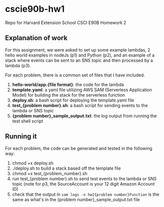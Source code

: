 # cscie90b-hw1
Repo for Harvard Extension School CSCI E90B Homework 2

## Explanation of work

For this assignment, we were asked to set up some example lambdas, 2 hello world examples in nodeJs (p1) and Python (p2), and an example of a stack where events can be sent to an SNS topic and then processed by a lambda (p3).

For each problem, there is a common set of files that I have included.

1. **hello-world/app.{file format}**: the code for the lambda
2. **template.yaml**: a yaml file utilizing AWS SAM (Serverless Application Model) for building the stack for the serverless function
3. **deploy.sh**: a bash script for deploying the template.yaml file
4. **test_{problem number}.sh**: a bash script for sending events to the lambda or SNS topic
5. **{problem number}_sample_output.txt**: the log output from running the test shell script

## Running it

For each problem, the code can be generated and tested in the following way: 
1. chmod +x deploy.sh
2. ./deploy.sh to build a stack based off the template file
3. chmod +x test_{problem_number}.sh
4. run test_{problem number}.sh to send test events to the lambda or SNS topic (note for p3, the SourceAccount is your 12 digit Amazon Account ID)
5. check that the output in `sam logs -n hw2{problem number}Function` is the same as what's in the {problem number}_sample_output.txt file